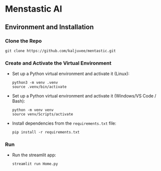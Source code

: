 # Menstastic AI

## Environment and Installation

### Clone the Repo
  ```
  git clone https://github.com/kaljuvee/mentastic.git
  ```

### Create and Activate the Virtual Environment
- Set up a Python virtual environment and activate it (Linux):
  ```
  python3 -m venv .venv
  source .venv/bin/activate
  ```

- Set up a Python virtual environment and activate it (Windows/VS Code / Bash):
  ```
  python -m venv venv
  source venv/Scripts/activate
  ```
  
- Install dependencies from the `requirements.txt` file:
  ```
  pip install -r requirements.txt
  ```

### Run
- Run the streamlit app:
  ```
  streamlit run Home.py
  ```